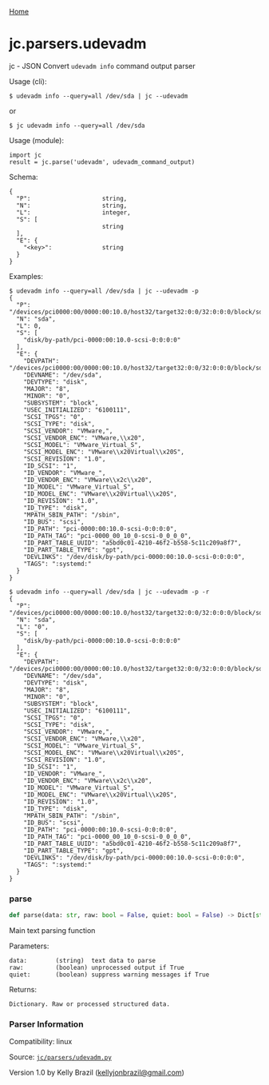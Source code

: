 [Home](https://kellyjonbrazil.github.io/jc/)
<a id="jc.parsers.udevadm"></a>

# jc.parsers.udevadm

jc - JSON Convert `udevadm info` command output parser

Usage (cli):

    $ udevadm info --query=all /dev/sda | jc --udevadm

or

    $ jc udevadm info --query=all /dev/sda

Usage (module):

    import jc
    result = jc.parse('udevadm', udevadm_command_output)

Schema:

    {
      "P":                    string,
      "N":                    string,
      "L":                    integer,
      "S": [
                              string
      ],
      "E": {
        "<key>":              string
      }
    }


Examples:

    $ udevadm info --query=all /dev/sda | jc --udevadm -p
    {
      "P": "/devices/pci0000:00/0000:00:10.0/host32/target32:0:0/32:0:0:0/block/sda",
      "N": "sda",
      "L": 0,
      "S": [
        "disk/by-path/pci-0000:00:10.0-scsi-0:0:0:0"
      ],
      "E": {
        "DEVPATH": "/devices/pci0000:00/0000:00:10.0/host32/target32:0:0/32:0:0:0/block/sda",
        "DEVNAME": "/dev/sda",
        "DEVTYPE": "disk",
        "MAJOR": "8",
        "MINOR": "0",
        "SUBSYSTEM": "block",
        "USEC_INITIALIZED": "6100111",
        "SCSI_TPGS": "0",
        "SCSI_TYPE": "disk",
        "SCSI_VENDOR": "VMware,",
        "SCSI_VENDOR_ENC": "VMware,\\x20",
        "SCSI_MODEL": "VMware_Virtual_S",
        "SCSI_MODEL_ENC": "VMware\\x20Virtual\\x20S",
        "SCSI_REVISION": "1.0",
        "ID_SCSI": "1",
        "ID_VENDOR": "VMware_",
        "ID_VENDOR_ENC": "VMware\\x2c\\x20",
        "ID_MODEL": "VMware_Virtual_S",
        "ID_MODEL_ENC": "VMware\\x20Virtual\\x20S",
        "ID_REVISION": "1.0",
        "ID_TYPE": "disk",
        "MPATH_SBIN_PATH": "/sbin",
        "ID_BUS": "scsi",
        "ID_PATH": "pci-0000:00:10.0-scsi-0:0:0:0",
        "ID_PATH_TAG": "pci-0000_00_10_0-scsi-0_0_0_0",
        "ID_PART_TABLE_UUID": "a5bd0c01-4210-46f2-b558-5c11c209a8f7",
        "ID_PART_TABLE_TYPE": "gpt",
        "DEVLINKS": "/dev/disk/by-path/pci-0000:00:10.0-scsi-0:0:0:0",
        "TAGS": ":systemd:"
      }
    }

    $ udevadm info --query=all /dev/sda | jc --udevadm -p -r
    {
      "P": "/devices/pci0000:00/0000:00:10.0/host32/target32:0:0/32:0:0:0/block/sda",
      "N": "sda",
      "L": "0",
      "S": [
        "disk/by-path/pci-0000:00:10.0-scsi-0:0:0:0"
      ],
      "E": {
        "DEVPATH": "/devices/pci0000:00/0000:00:10.0/host32/target32:0:0/32:0:0:0/block/sda",
        "DEVNAME": "/dev/sda",
        "DEVTYPE": "disk",
        "MAJOR": "8",
        "MINOR": "0",
        "SUBSYSTEM": "block",
        "USEC_INITIALIZED": "6100111",
        "SCSI_TPGS": "0",
        "SCSI_TYPE": "disk",
        "SCSI_VENDOR": "VMware,",
        "SCSI_VENDOR_ENC": "VMware,\\x20",
        "SCSI_MODEL": "VMware_Virtual_S",
        "SCSI_MODEL_ENC": "VMware\\x20Virtual\\x20S",
        "SCSI_REVISION": "1.0",
        "ID_SCSI": "1",
        "ID_VENDOR": "VMware_",
        "ID_VENDOR_ENC": "VMware\\x2c\\x20",
        "ID_MODEL": "VMware_Virtual_S",
        "ID_MODEL_ENC": "VMware\\x20Virtual\\x20S",
        "ID_REVISION": "1.0",
        "ID_TYPE": "disk",
        "MPATH_SBIN_PATH": "/sbin",
        "ID_BUS": "scsi",
        "ID_PATH": "pci-0000:00:10.0-scsi-0:0:0:0",
        "ID_PATH_TAG": "pci-0000_00_10_0-scsi-0_0_0_0",
        "ID_PART_TABLE_UUID": "a5bd0c01-4210-46f2-b558-5c11c209a8f7",
        "ID_PART_TABLE_TYPE": "gpt",
        "DEVLINKS": "/dev/disk/by-path/pci-0000:00:10.0-scsi-0:0:0:0",
        "TAGS": ":systemd:"
      }
    }

<a id="jc.parsers.udevadm.parse"></a>

### parse

```python
def parse(data: str, raw: bool = False, quiet: bool = False) -> Dict[str, Any]
```

Main text parsing function

Parameters:

    data:        (string)  text data to parse
    raw:         (boolean) unprocessed output if True
    quiet:       (boolean) suppress warning messages if True

Returns:

    Dictionary. Raw or processed structured data.

### Parser Information
Compatibility:  linux

Source: [`jc/parsers/udevadm.py`](https://github.com/kellyjonbrazil/jc/blob/master/jc/parsers/udevadm.py)

Version 1.0 by Kelly Brazil (kellyjonbrazil@gmail.com)
